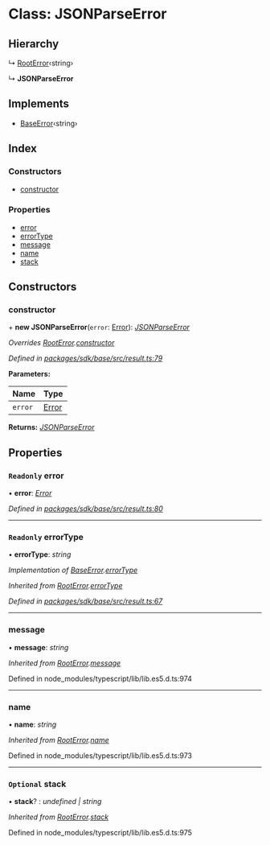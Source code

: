 # Class: JSONParseError

## Hierarchy

  ↳ [RootError](_result_.rooterror.md)‹string›

  ↳ **JSONParseError**

## Implements

* [BaseError](../interfaces/_result_.baseerror.md)‹string›

## Index

### Constructors

* [constructor](_result_.jsonparseerror.md#constructor)

### Properties

* [error](_result_.jsonparseerror.md#readonly-error)
* [errorType](_result_.jsonparseerror.md#readonly-errortype)
* [message](_result_.jsonparseerror.md#message)
* [name](_result_.jsonparseerror.md#name)
* [stack](_result_.jsonparseerror.md#optional-stack)

## Constructors

###  constructor

\+ **new JSONParseError**(`error`: [Error](_result_.rooterror.md#static-error)): *[JSONParseError](_result_.jsonparseerror.md)*

*Overrides [RootError](_result_.rooterror.md).[constructor](_result_.rooterror.md#constructor)*

*Defined in [packages/sdk/base/src/result.ts:79](https://github.com/medhak1/celo-monorepo/blob/master/packages/sdk/base/src/result.ts#L79)*

**Parameters:**

Name | Type |
------ | ------ |
`error` | [Error](_result_.rooterror.md#static-error) |

**Returns:** *[JSONParseError](_result_.jsonparseerror.md)*

## Properties

### `Readonly` error

• **error**: *[Error](_result_.rooterror.md#static-error)*

*Defined in [packages/sdk/base/src/result.ts:80](https://github.com/medhak1/celo-monorepo/blob/master/packages/sdk/base/src/result.ts#L80)*

___

### `Readonly` errorType

• **errorType**: *string*

*Implementation of [BaseError](../interfaces/_result_.baseerror.md).[errorType](../interfaces/_result_.baseerror.md#errortype)*

*Inherited from [RootError](_result_.rooterror.md).[errorType](_result_.rooterror.md#readonly-errortype)*

*Defined in [packages/sdk/base/src/result.ts:67](https://github.com/medhak1/celo-monorepo/blob/master/packages/sdk/base/src/result.ts#L67)*

___

###  message

• **message**: *string*

*Inherited from [RootError](_result_.rooterror.md).[message](_result_.rooterror.md#message)*

Defined in node_modules/typescript/lib/lib.es5.d.ts:974

___

###  name

• **name**: *string*

*Inherited from [RootError](_result_.rooterror.md).[name](_result_.rooterror.md#name)*

Defined in node_modules/typescript/lib/lib.es5.d.ts:973

___

### `Optional` stack

• **stack**? : *undefined | string*

*Inherited from [RootError](_result_.rooterror.md).[stack](_result_.rooterror.md#optional-stack)*

Defined in node_modules/typescript/lib/lib.es5.d.ts:975
